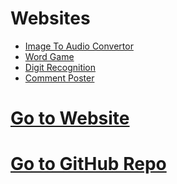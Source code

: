 # Websites
* [Image To Audio Convertor](image2audio)
* [Word Game](wordgame)
* [Digit Recognition](digit_all)
* [Comment Poster](post_comment)

# [Go to Website](https://harry0805.github.io/website/)
# [Go to GitHub Repo](https://github.com/harry0805/website)
